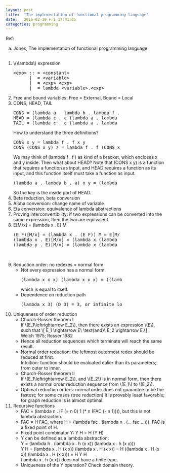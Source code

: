 ```yaml
---
layout: post
title:  "The implementation of functional programming language"
date:   2016-02-19 Fri 17:41:05
categories: programming
---
```


Ref:

<ol type="a">
    <li> Jones, The implementation of functional programming language </li>
</ol>

<section>
<h1>  </h1>
<div>
<ol>
    <li> \(\lambda\) expression
        <pre style="font-size: 100%; width: 70%">
&lt;exp> :: = &lt;constant>
      |  = &lt;variable>
      |  = &lt;exp> &lt;exp>
      |  = lambda &lt;variable>.&lt;exp> </pre>
     </li>
     <li> Free and bound variables: Free = External, Bound = Local </li>
     <li> CONS, HEAD, TAIL
        <pre style="font-size: 100%; width: 70%">
CONS = (lambda a . lambda b . lambda f . f a b)
HEAD = (lambda c . c (lambda a . lambda b . a))
TAIL = (lambda c . c (lambda a . lambda b . b)) </pre>
    How to understand the three definitions?
        <pre style="font-size: 100%; width: 70%">
CONS x y = lambda f . f x y
CONS (CONS x y) z = lambda f . f (CONS x y) z = lambda f . f (lambda f . f x y) z </pre>
     We may think of (lambda f . f ) as kind of a bracket, which encloses x and y inside.
     Then what about HEAD?
     Note that (CONS x y) is a function that requires a function as input, and HEAD requires a function as its input, and this function itself must take a function as input.
        <pre style="font-size: 100%; width: 70%">
(lambda a . lambda b . a) x y = (lambda b x) y = x </pre>
     So the key is the inside part of HEAD.
     </li>
     <li> Beta reduction, beta conversion </li>
     <li> Alpha conversion: change name of variable </li>
     <li> Eta conversion: equivalence of lambda abstractions </li>
     <li> Proving interconvertibility: if two expressions can be converted into the same expression, then the two are equivalent. </li>
     <li> E[M/x] = (lambda x . E) M </li>
        <pre style="font-size: 100%; width: 70%">
(E F)[M/x] = (lambda x . (E F)) M = E[M/x] F[M/x]
(lambda x . E)[M/x] = (lambda x (lambda x . E)) M = (lambda x . E)
(lambda y . E)[M/x] = (lambda x (lambda y . E)) M = lambda y . E if x does not appear free in E
                                                  = lambda y . E[M/x] if y does not appear free in M
                                                  = lambda z . (E[z/y])[M/x] otherwise </pre>
<li> Reduction order: no redexes = normal form
    <ul>
        <li> Not every expression has a normal form.
        <pre style="font-size: 100%; width: 70%">
(lambda x x x) (lambda x x x) = ((lambda x x x) (lambda x x x)) </pre>
which is equal to itself.</li>
    </ul>
    <ul>
        <li> Dependence on reduction path
        <pre style="font-size: 100%; width: 70%">
(lambda x 3) (D D) = 3, or infinite loop?
</pre>
    </li>
    </ul>
</li>
<li> Uniqueness of order reduction
    <ul>
    <li> Church-Rosser theorem I
        <br>
        If \(E_1\leftrightarrow E_2\), then there exists an expression \(E\), such that
        \[ E_1 \rightarrow E\ \text{and}\ E_2 \rightarrow E.\]
        <br> Welch 1975; Rosser 1982
    </li>
    <li>
    Hence all reduction sequences which terminate will reach the same result.
    </li>
    <li> Normal order reduction: the leftmost outermost redex should be reduced at first. <br>
         Intuition: function should be evaluated ealier than its parameters; from outer to inner.
    </li>
    <li> Church-Rosser theorem II
    <br>
        If \(E_1\leftrightarrow E_2\), and \(E_2\) is in normal form, then there exists a normal order reduction sequence from \(E_1\) to \(E_2\).
    </li>
    <li>
    Optimal reduction orders: normal order does not guarantee to be the fastest; for some cases (tree reduction) it is provably least favorable; for graph reduction is is almost optimal.
    </li>
    </ul>
</li>
<li>
Recursive functions
<ul>
    <li>
    FAC = (lambda n . IF (= n 0) 1 (* n (FAC (- n 1)))), but this is not lambda abstraction.
    </li>
    <li>
    FAC = H FAC, where H = (lambda fac . (lambda n . (... fac ...))).
    FAC is a fixed point of H.
    </li>
    <li> Fixed point combinator Y: Y H = H (Y H) </li>
    <li> Y can be defined as a lambda abstraction: <br>
        Y = (lambda h . (lambda x . h (x x)) (lambda x . h (x x))) <br>
        Y H = (lambda x . H (x x)) (lambda x . H (x x)) = H ((lambda x . H (x x)) (lambda x . H (x x))) = H Y H <br>
        (lambda x . h (x x)) does not have a finite type.
    </li>
    <li> Uniqueness of the Y operation? Check domain theory. </li>
</ul>
</li>
</ol>
</div>

</section>
